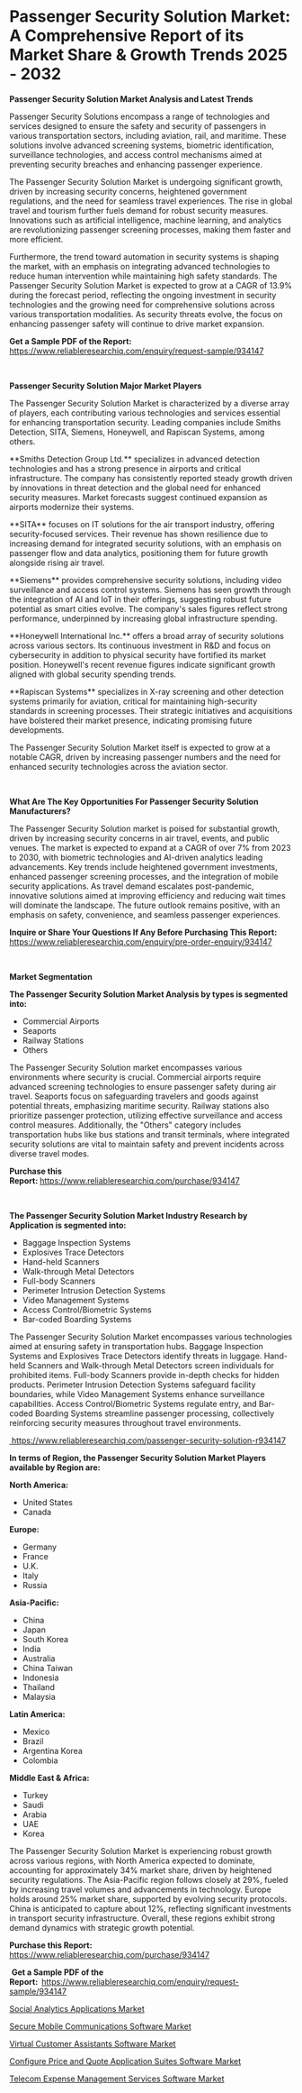 <p><h1>Passenger Security Solution Market: A Comprehensive Report of its Market Share & Growth Trends 2025 - 2032</h1></p><p><strong>Passenger Security Solution Market Analysis and Latest Trends</strong></p>
<p><p>Passenger Security Solutions encompass a range of technologies and services designed to ensure the safety and security of passengers in various transportation sectors, including aviation, rail, and maritime. These solutions involve advanced screening systems, biometric identification, surveillance technologies, and access control mechanisms aimed at preventing security breaches and enhancing passenger experience.</p><p>The Passenger Security Solution Market is undergoing significant growth, driven by increasing security concerns, heightened government regulations, and the need for seamless travel experiences. The rise in global travel and tourism further fuels demand for robust security measures. Innovations such as artificial intelligence, machine learning, and analytics are revolutionizing passenger screening processes, making them faster and more efficient.</p><p>Furthermore, the trend toward automation in security systems is shaping the market, with an emphasis on integrating advanced technologies to reduce human intervention while maintaining high safety standards. The Passenger Security Solution Market is expected to grow at a CAGR of 13.9% during the forecast period, reflecting the ongoing investment in security technologies and the growing need for comprehensive solutions across various transportation modalities. As security threats evolve, the focus on enhancing passenger safety will continue to drive market expansion.</p></p>
<p><strong>Get a Sample PDF of the Report:&nbsp;</strong> <a href="https://www.reliableresearchiq.com/enquiry/request-sample/934147?utm_campaign=973&utm_medium=2&utm_source=Github&utm_content=ia&utm_term=07032025&utm_id=passenger-security-solution">https://www.reliableresearchiq.com/enquiry/request-sample/934147</a></p>
<p>&nbsp;</p>
<p><strong>Passenger Security Solution Major Market Players</strong></p>
<p><p>The Passenger Security Solution Market is characterized by a diverse array of players, each contributing various technologies and services essential for enhancing transportation security. Leading companies include Smiths Detection, SITA, Siemens, Honeywell, and Rapiscan Systems, among others.</p><p>**Smiths Detection Group Ltd.** specializes in advanced detection technologies and has a strong presence in airports and critical infrastructure. The company has consistently reported steady growth driven by innovations in threat detection and the global need for enhanced security measures. Market forecasts suggest continued expansion as airports modernize their systems.</p><p>**SITA** focuses on IT solutions for the air transport industry, offering security-focused services. Their revenue has shown resilience due to increasing demand for integrated security solutions, with an emphasis on passenger flow and data analytics, positioning them for future growth alongside rising air travel.</p><p>**Siemens** provides comprehensive security solutions, including video surveillance and access control systems. Siemens has seen growth through the integration of AI and IoT in their offerings, suggesting robust future potential as smart cities evolve. The company's sales figures reflect strong performance, underpinned by increasing global infrastructure spending.</p><p>**Honeywell International Inc.** offers a broad array of security solutions across various sectors. Its continuous investment in R&D and focus on cybersecurity in addition to physical security have fortified its market position. Honeywell's recent revenue figures indicate significant growth aligned with global security spending trends.</p><p>**Rapiscan Systems** specializes in X-ray screening and other detection systems primarily for aviation, critical for maintaining high-security standards in screening processes. Their strategic initiatives and acquisitions have bolstered their market presence, indicating promising future developments.</p><p>The Passenger Security Solution Market itself is expected to grow at a notable CAGR, driven by increasing passenger numbers and the need for enhanced security technologies across the aviation sector.</p></p>
<p>&nbsp;</p>
<p><strong>What Are The Key Opportunities For Passenger Security Solution Manufacturers?</strong></p>
<p><p>The Passenger Security Solution market is poised for substantial growth, driven by increasing security concerns in air travel, events, and public venues. The market is expected to expand at a CAGR of over 7% from 2023 to 2030, with biometric technologies and AI-driven analytics leading advancements. Key trends include heightened government investments, enhanced passenger screening processes, and the integration of mobile security applications. As travel demand escalates post-pandemic, innovative solutions aimed at improving efficiency and reducing wait times will dominate the landscape. The future outlook remains positive, with an emphasis on safety, convenience, and seamless passenger experiences.</p></p>
<p><strong>Inquire or Share Your Questions If Any Before Purchasing This Report:</strong> <a href="https://www.reliableresearchiq.com/enquiry/pre-order-enquiry/934147?utm_campaign=973&utm_medium=2&utm_source=Github&utm_content=ia&utm_term=07032025&utm_id=passenger-security-solution">https://www.reliableresearchiq.com/enquiry/pre-order-enquiry/934147</a></p>
<p>&nbsp;</p>
<p><strong>Market Segmentation</strong></p>
<p><strong>The Passenger Security Solution Market Analysis by types is segmented into:</strong></p>
<p><ul><li>Commercial Airports</li><li>Seaports</li><li>Railway Stations</li><li>Others</li></ul></p>
<p><p>The Passenger Security Solution market encompasses various environments where security is crucial. Commercial airports require advanced screening technologies to ensure passenger safety during air travel. Seaports focus on safeguarding travelers and goods against potential threats, emphasizing maritime security. Railway stations also prioritize passenger protection, utilizing effective surveillance and access control measures. Additionally, the "Others" category includes transportation hubs like bus stations and transit terminals, where integrated security solutions are vital to maintain safety and prevent incidents across diverse travel modes.</p></p>
<p><strong>Purchase this Report:&nbsp;</strong><a href="https://www.reliableresearchiq.com/purchase/934147?utm_campaign=973&utm_medium=2&utm_source=Github&utm_content=ia&utm_term=07032025&utm_id=passenger-security-solution">https://www.reliableresearchiq.com/purchase/934147</a></p>
<p>&nbsp;</p>
<p><strong>The Passenger Security Solution Market Industry Research by Application is segmented into:</strong></p>
<p><ul><li>Baggage Inspection Systems</li><li>Explosives Trace Detectors</li><li>Hand-held Scanners</li><li>Walk-through Metal Detectors</li><li>Full-body Scanners</li><li>Perimeter Intrusion Detection Systems</li><li>Video Management Systems</li><li>Access Control/Biometric Systems</li><li>Bar-coded Boarding Systems</li></ul></p>
<p><p>The Passenger Security Solution Market encompasses various technologies aimed at ensuring safety in transportation hubs. Baggage Inspection Systems and Explosives Trace Detectors identify threats in luggage. Hand-held Scanners and Walk-through Metal Detectors screen individuals for prohibited items. Full-body Scanners provide in-depth checks for hidden products. Perimeter Intrusion Detection Systems safeguard facility boundaries, while Video Management Systems enhance surveillance capabilities. Access Control/Biometric Systems regulate entry, and Bar-coded Boarding Systems streamline passenger processing, collectively reinforcing security measures throughout travel environments.</p></p>
<p><a href="https://www.reliableresearchiq.com/passenger-security-solution-r934147?utm_campaign=973&utm_medium=2&utm_source=Github&utm_content=ia&utm_term=07032025&utm_id=passenger-security-solution">&nbsp;https://www.reliableresearchiq.com/passenger-security-solution-r934147</a></p>
<p><strong>In terms of Region, the Passenger Security Solution Market Players available by Region are:</strong></p>
<p>
    <p> <strong> North America: </strong>
        <ul>
            <li>United States</li>
            <li>Canada</li>
        </ul>
        </p> 
    <p> <strong> Europe: </strong>
        <ul>
            <li>Germany</li>
            <li>France</li>
            <li>U.K.</li>
            <li>Italy</li>
            <li>Russia</li>
        </ul>
        </p> 
    <p> <strong> Asia-Pacific: </strong>
        <ul>
            <li>China</li>
            <li>Japan</li>
            <li>South Korea</li>
            <li>India</li>
            <li>Australia</li>
            <li>China Taiwan</li>
            <li>Indonesia</li>
            <li>Thailand</li>
            <li>Malaysia</li>
        </ul>
        </p> 
    <p> <strong> Latin America: </strong>
        <ul>
            <li>Mexico</li>
            <li>Brazil</li>
            <li>Argentina Korea</li>
            <li>Colombia</li>
        </ul>
        </p> 
    <p> <strong> Middle East & Africa: </strong>
        <ul>
            <li>Turkey</li>
            <li>Saudi</li>
            <li>Arabia</li>
            <li>UAE</li>
            <li>Korea</li>
        </ul>
    </p>
    </p>
<p><p>The Passenger Security Solution Market is experiencing robust growth across various regions, with North America expected to dominate, accounting for approximately 34% market share, driven by heightened security regulations. The Asia-Pacific region follows closely at 29%, fueled by increasing travel volumes and advancements in technology. Europe holds around 25% market share, supported by evolving security protocols. China is anticipated to capture about 12%, reflecting significant investments in transport security infrastructure. Overall, these regions exhibit strong demand dynamics with strategic growth potential.</p></p>
<p><strong>Purchase this Report: </strong><a href="https://www.reliableresearchiq.com/purchase/934147?utm_campaign=973&utm_medium=2&utm_source=Github&utm_content=ia&utm_term=07032025&utm_id=passenger-security-solution">https://www.reliableresearchiq.com/purchase/934147</a></p>
<p>&nbsp;<strong>Get a Sample PDF of the Report:&nbsp;&nbsp;</strong><a href="https://www.reliableresearchiq.com/enquiry/request-sample/934147?utm_campaign=973&utm_medium=2&utm_source=Github&utm_content=ia&utm_term=07032025&utm_id=passenger-security-solution">https://www.reliableresearchiq.com/enquiry/request-sample/934147</a></p>
<p><strong></strong></p>
<p><p><a href="https://github.com/fabinbuddygc/Market-Research-Report-List-1/blob/main/social-analytics-applications-market.md?utm_campaign=973&utm_medium=2&utm_source=Github&utm_content=ia&utm_term=07032025&utm_id=passenger-security-solution">Social Analytics Applications Market</a></p><p><a href="https://github.com/stohllaackdw/Market-Research-Report-List-1/blob/main/secure-mobile-communications-software-market.md?utm_campaign=973&utm_medium=2&utm_source=Github&utm_content=ia&utm_term=07032025&utm_id=passenger-security-solution">Secure Mobile Communications Software Market</a></p><p><a href="https://github.com/catlowdarcys/Market-Research-Report-List-1/blob/main/virtual-customer-assistants-software-market.md?utm_campaign=973&utm_medium=2&utm_source=Github&utm_content=ia&utm_term=07032025&utm_id=passenger-security-solution">Virtual Customer Assistants Software Market</a></p><p><a href="https://github.com/hadshpinay/Market-Research-Report-List-1/blob/main/configure-price-and-quote-application-suites-software-market.md?utm_campaign=973&utm_medium=2&utm_source=Github&utm_content=ia&utm_term=07032025&utm_id=passenger-security-solution">Configure Price and Quote Application Suites Software Market</a></p><p><a href="https://github.com/ridchycarlas/Market-Research-Report-List-1/blob/main/telecom-expense-management-services-software-market.md?utm_campaign=973&utm_medium=2&utm_source=Github&utm_content=ia&utm_term=07032025&utm_id=passenger-security-solution">Telecom Expense Management Services Software Market</a></p></p>